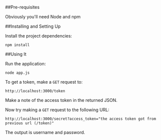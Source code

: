 ##Pre-requisites

Obviously you'll need Node and npm

##Installing and Setting Up

Install the project dependencies:

    npm install

##Using It

Run the application:

	node app.js

To get a token, make a `GET` request to:

    http://localhost:3000/token

Make a note of the access token in the returned JSON.

Now try making a `GET` request to the following URL:

	http://localhost:3000/secret?access_token="the access token got from previous url (/token)"

The output is username and password.

